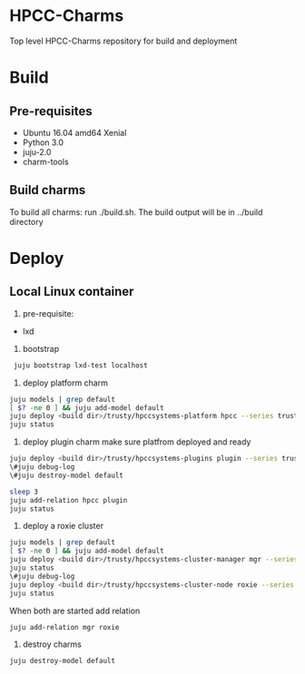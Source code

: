 # HPCC-Charms
Top level HPCC-Charms repository for build and deployment

# Build
##  Pre-requisites
- Ubuntu 16.04 amd64 Xenial
- Python 3.0
- juju-2.0 
- charm-tools

## Build charms
To build all charms: run ./build.sh. The build output will be in ../build directory

# Deploy
## Local Linux container
1. pre-requisite:
- lxd

1. bootstrap
```sh
 juju bootstrap lxd-test localhost
```
1. deploy platform charm
```sh
juju models | grep default
[ $? -ne 0 ] && juju add-model default
juju deploy <build dir>/trusty/hpccsystems-platform hpcc --series trusty
juju status
```

1. deploy plugin charm
make sure platfrom deployed and ready
```sh
juju deploy <build dir>/trusty/hpccsystems-plugins plugin --series trusty
\#juju debug-log
\#juju destroy-model default

sleep 3
juju add-relation hpcc plugin
juju status
```

1. deploy a roxie cluster
```sh
juju models | grep default
[ $? -ne 0 ] && juju add-model default
juju deploy <build dir>/trusty/hpccsystems-cluster-manager mgr --series trusty
juju status
\#juju debug-log
juju deploy <build dir>/trusty/hpccsystems-cluster-node roxie --series trusty
juju status
```
When both are started add relation
```sh
juju add-relation mgr roxie
```


1. destroy charms
```sh
juju destroy-model default
```
